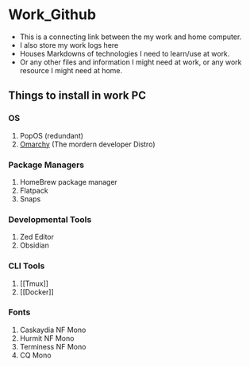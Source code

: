 # Work_Github

- This is a connecting link between the my work and home computer.
- I also store my work logs here
- Houses Markdowns of technologies I need to learn/use at work.
- Or any other files and information I might need at work, or any work resource I might need at home.

## Things to install in work PC
### OS
1. PopOS (redundant)
2. [Omarchy](https://learn.omacom.io/2/the-omarchy-manual/50/getting-started) (The mordern developer Distro)

### Package Managers
1. HomeBrew package manager
2. Flatpack
3. Snaps

### Developmental Tools
1. Zed Editor
2. Obsidian

### CLI Tools
1. [[Tmux]]
2. [[Docker]]
### Fonts
1. Caskaydia NF Mono
2. Hurmit NF Mono
3. Terminess NF Mono
4. CQ Mono
